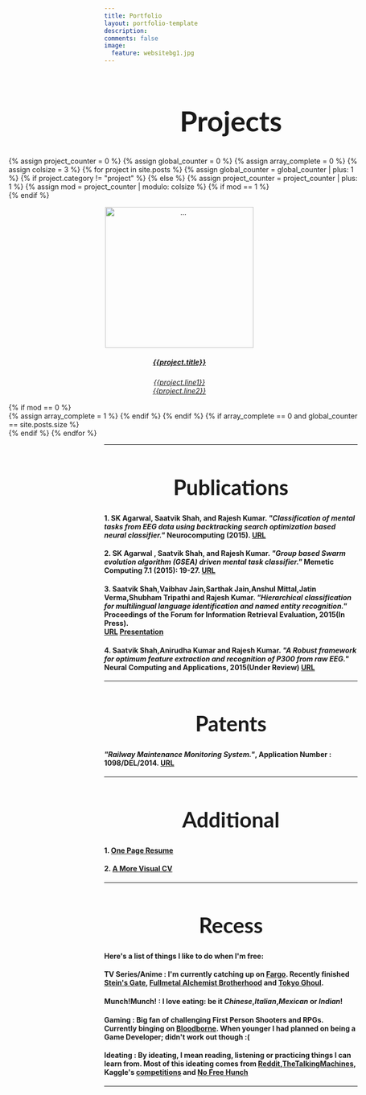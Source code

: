 ```yaml
---
title: Portfolio
layout: portfolio-template
description: 
comments: false
image:
  feature: websitebg1.jpg
---
```



<h1 align="center" style="font-family:'Lato',Calibri,serif;font-size:4em">Projects</h1>
<div class="container text-center" style="margin-left:-190px">
<div class="jumbotron">	
	<!-- Example row of columns -->
	{% assign project_counter = 0 %}
	{% assign global_counter = 0 %}
	{% assign array_complete = 0 %}
	{% assign colsize = 3 %}
	{% for project in site.posts %}
		{% assign global_counter = global_counter | plus: 1 %}
		{% if project.category != "project" %}
		<!-- Non-Project here -->
		{% else %}
		<!-- Project here -->
			{% assign project_counter = project_counter | plus: 1 %}
			{% assign mod = project_counter | modulo: colsize %}
			{% if mod == 1 %}
				<div class="row center-block">
			{% endif %}
			<a href="{{ site.url }}{{ project.url }}">
			<div class="col-md-4" align="center" style="padding:15px 30px 30px 15px">
					<div class="btn btn-default btn-lg" role="button" style="height:360px;width:300px;">
					<img src="{{site.url}}/images/{{project.intro_image}}" alt="..." class="img-thumbnail" style="height:280px;width:295px;">
					<h5><strong>{{project.title}}</strong></h5>
					<h6 align="center">{{project.line1}}<br>{{project.line2}}</h6>
					</div>
			</div>				
			</a>
			{% if mod == 0  %}
				</div>
				{% assign array_complete = 1  %}
			{% endif %}
		{% endif %}
		{% if array_complete == 0 and global_counter == site.posts.size  %}
			</div>
		{% endif %}		 
	{% endfor %}
</div>
</div>
<hr>
<h1 align="center"  style="font-family:'Lato',Calibri,serif;font-size:3em">Publications</h1>


#### 1. SK Agarwal, Saatvik Shah, and Rajesh Kumar. *"Classification of mental tasks from EEG data using backtracking search optimization based neural classifier."* Neurocomputing (2015). [URL](http://www.sciencedirect.com/science/article/pii/S0925231215003409)

#### 2. SK Agarwal , Saatvik Shah, and Rajesh Kumar. *"Group based Swarm evolution algorithm (GSEA) driven mental task classifier."* Memetic Computing 7.1 (2015): 19-27. [URL](http://link.springer.com/article/10.1007%2Fs12293-015-0155-0)

#### 3. Saatvik Shah,Vaibhav Jain,Sarthak Jain,Anshul Mittal,Jatin Verma,Shubham Tripathi and Rajesh Kumar. *"Hierarchical classification for multilingual language identification and named entity recognition."* Proceedings of the Forum for Information Retrieval Evaluation, 2015(In Press). <br> [URL](http://irlab.daiict.ac.in/FIRE2015/WorkingNotes/T2-35-38-Shah.pdf) [Presentation]({{site.url}}/assets/extradocs/msir_fire2015.pdf)

#### 4. Saatvik Shah,Anirudha Kumar and Rajesh Kumar. *"A Robust framework for optimum feature extraction and recognition of P300 from raw EEG."* Neural Computing and Applications, 2015(Under Review) [URL](https://drive.google.com/file/d/0B3qdXauTZfQCMWppNVAzaHk1S1U/view?usp=sharing)

<hr>
<h1 align="center" style="font-family:'Lato',Calibri,serif;font-size:3em">Patents</h1>

#### *"Railway Maintenance Monitoring System."*, Application Number : 1098/DEL/2014. [URL](http://ipindiaonline.gov.in/patentsearch/PublishedSearch/publishApplicationNumber.aspx?application_number=0YzxNwRWF3YEjniqkANcLw==)

<hr>

<h1 align="center" style="font-family:'Lato',Calibri,serif;font-size:3em">Additional</h1>

#### 1. [One Page Resume]({{site.url}}/assets/extradocs/Resume.pdf)

<!-- #### 2. [A Longer CV](#) -->

#### 2. [A More Visual CV]({{site.url}}/assets/extradocs/Visual_CV.pdf)


<hr>

<h1 align="center" style="font-family:'Lato',Calibri,serif;font-size:3em">Recess</h1>

#### Here's a list of things I like to do when I'm free:

#### **TV Series/Anime** : I'm currently catching up on [Fargo](http://www.imdb.com/title/tt2802850/). Recently finished [Stein's Gate](http://www.imdb.com/title/tt1910272/), [Fullmetal Alchemist Brotherhood](http://www.imdb.com/title/tt1355642/) and [Tokyo Ghoul](http://www.imdb.com/title/tt3741634/).

#### **Munch!Munch!** : I **love** eating: be it *Chinese*,*Italian*,*Mexican* or *Indian*! 

#### **Gaming** : Big fan of challenging First Person Shooters and RPGs. Currently binging on [Bloodborne](http://www.ign.com/games/bloodborne/ps4-20017456). When younger I had planned on being a Game Developer; didn't work out though :(

#### **Ideating** : By ideating, I mean reading, listening or practicing  things I can learn from. Most of this ideating comes from **[Reddit](https://www.reddit.com/r/machinelearning)**,**[TheTalkingMachines](http://www.thetalkingmachines.com/)**, Kaggle's [competitions](http://kaggle.com/) and [No Free Hunch](http://blog.kaggle.com/) 

<hr>